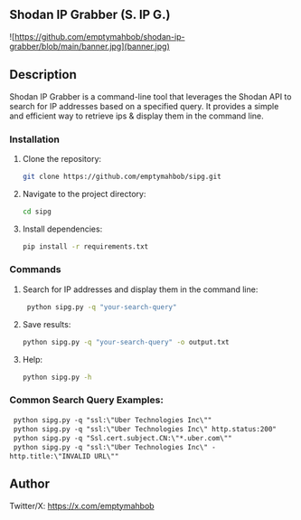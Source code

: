 ## Shodan IP Grabber (S. IP G.)

![https://github.com/emptymahbob/shodan-ip-grabber/blob/main/banner.jpg](banner.jpg)

## Description

Shodan IP Grabber is a command-line tool that leverages the Shodan API to search for IP addresses based on a specified query. It provides a simple and efficient way to retrieve ips & display them in the command line.

### Installation

1. Clone the repository:

   ```bash
   git clone https://github.com/emptymahbob/sipg.git

2. Navigate to the project directory:

   ```bash
   cd sipg

3. Install dependencies:

   ```bash
   pip install -r requirements.txt

### Commands

1. Search for IP addresses and display them in the command line:

    ```bash
     python sipg.py -q "your-search-query"
    
2. Save results:

    ```bash
    python sipg.py -q "your-search-query" -o output.txt

3. Help:

    ```bash
    python sipg.py -h
    
### Common Search Query Examples:
     python sipg.py -q "ssl:\"Uber Technologies Inc\""
     python sipg.py -q "ssl:\"Uber Technologies Inc\" http.status:200"
     python sipg.py -q "Ssl.cert.subject.CN:\"*.uber.com\""
     python sipg.py -q "ssl:\"Uber Technologies Inc\" -http.title:\"INVALID URL\""

## Author

Twitter/X: https://x.com/emptymahbob
